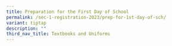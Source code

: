 ```yaml
---
title: Preparation for the First Day of School
permalink: /sec-1-registration-2023/prep-for-1st-day-of-sch/
variant: tiptap
description: ""
third_nav_title: Textbooks and Uniforms
---
```

